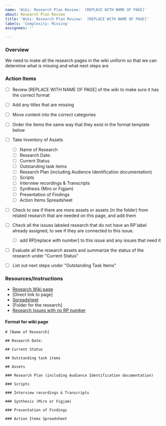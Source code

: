 ```yaml
---
name: 'Wiki: Research Plan Review:  [REPLACE WITH NAME OF PAGE]'
about: Research Plan Review
title: 'Wiki: Research Plan Review:  [REPLACE WITH NAME OF PAGE]'
labels: 'Complexity: Missing'
assignees: ''

---
```


### Overview
We need to make all the research pages in the wiki uniform so that we can determine what is missing and what next steps are

### Action Items
- [ ] Review [REPLACE WITH NAME OF PAGE] of the wiki to make sure it has the correct format
- [ ] Add any titles that are missing
- [ ] Move content into the correct categories
- [ ] Order the items the same way that they exist in the format template below
- [ ] Take Inventory of Assets
   - [ ] Name of Research
   - [ ] Research Date:
   - [ ] Current Status
   - [ ] Outstanding task items
   - [ ] Research Plan (including Audience Identification documentation)
   - [ ] Scripts
   - [ ] Interview recordings & Transcripts
   - [ ] Synthesis (Miro or Figjam)
   - [ ] Presentation of Findings
   - [ ] Action Items Spreadsheet
- [ ] Check to see if there are more assets or assets (in the folder) from related research that are needed on this page, and add them
- [ ] Check all the issues labeled research that do not have an RP label already assigned, to see if they are connected to this issue.
  - [ ] add RP[replace with number] to this issue and any issues that need it
- [ ] Evaluate all the research assets and summarize the status of the research under  "Current Status"
- [ ] List out next steps under "Outstanding Task Items"


### Resources/Instructions
- [Research Wiki page](https://github.com/hackforla/website/wiki/UI-UX-Researcher)
- [Direct link to page]
- [Spreadsheet](https://docs.google.com/spreadsheets/d/1ZdUOlFx0DrM6jUfjcIwGw42Fpgba_pQVlaKPL-DBy38/edit#gid=0)
- [Folder for the research]
- [Research Issues with no RP number](https://github.com/hackforla/website/issues?q=is%3Aopen+is%3Aissue+-label%3ARP001+-label%3ARP002+-label%3ARP003+-label%3ARP004+-label%3ARP005+label%3A%22feature%3A+research%22)

#### Format for wiki page
```
# [Name of Research]

## Research Date:

## Current Status

## Outstanding task items

## Assets

### Research Plan (including Audience Identification documentation)

### Scripts

### Interview recordings & Transcripts

### Synthesis (Miro or Figjam)

### Presentation of Findings

### Action Items Spreadsheet
```
